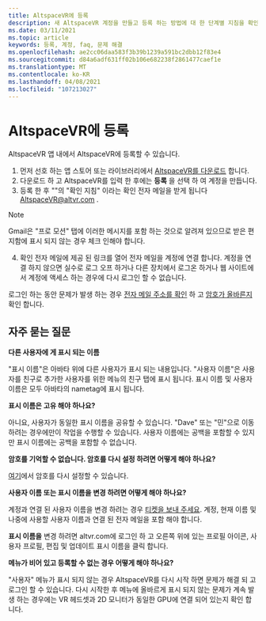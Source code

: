 ```yaml
---
title: AltspaceVR에 등록
description: 새 AltspaceVR 계정을 만들고 등록 하는 방법에 대 한 단계별 지침을 확인 하 고 일반적인 질문에 대 한 답변을 받으세요.
ms.date: 03/11/2021
ms.topic: article
keywords: 등록, 계정, faq, 문제 해결
ms.openlocfilehash: ae2cc06daa583f3b39b1239a591bc2dbb12f83e4
ms.sourcegitcommit: d84a6adf631ff02b106e682238f2861477caef1e
ms.translationtype: MT
ms.contentlocale: ko-KR
ms.lasthandoff: 04/08/2021
ms.locfileid: "107213027"
---
```

# <a name="registering-for-altspacevr"></a>AltspaceVR에 등록

AltspaceVR 앱 내에서 AltspaceVR에 등록할 수 있습니다.

1. 먼저 선호 하는 앱 스토어 또는 라이브러리에서 [AltspaceVR를 다운로드](https://altvr.com/getaltspacevr) 합니다. 
2. 다운로드 하 고 AltspaceVR를 입력 한 후에는 **등록** 을 선택 하 여 계정을 만듭니다.
3. 등록 한 후 ""의 "확인 지침" 이라는 확인 전자 메일을 받게 됩니다 AltspaceVR@altvr.com . 

> [!NOTE]
> Gmail은 "프로 모션" 탭에 이러한 메시지를 포함 하는 것으로 알려져 있으므로 받은 편지함에 표시 되지 않는 경우 체크 인해야 합니다.

4. 확인 전자 메일에 제공 된 링크를 열어 전자 메일을 계정에 연결 합니다. 계정을 연결 하지 않으면 실수로 로그 오프 하거나 다른 장치에서 로그온 하거나 웹 사이트에서 계정에 액세스 하는 경우에 다시 로그인 할 수 없습니다.

로그인 하는 동안 문제가 발생 하는 경우 [전자 메일 주소를 확인](https://account.altvr.com/users/confirmation/new) 하 고 [암호가 올바른지](https://account.altvr.com/users/password/new)확인 합니다.

## <a name="commonly-asked-questions"></a>자주 묻는 질문

**다른 사용자에 게 표시 되는 이름**

"표시 이름"은 아바타 위에 다른 사용자가 표시 되는 내용입니다. "사용자 이름"은 사용자를 친구로 추가한 사용자를 위한 메뉴의 친구 탭에 표시 됩니다. 표시 이름 및 사용자 이름은 모두 아바타의 nametag에 표시 됩니다.

**표시 이름은 고유 해야 하나요?**
 
아니요, 사용자가 동일한 표시 이름을 공유할 수 있습니다. "Dave" 또는 "민"으로 이동 하려는 경우에만이 작업을 수행할 수 있습니다. 사용자 이름에는 공백을 포함할 수 있지만 표시 이름에는 공백을 포함할 수 없습니다.

**암호를 기억할 수 없습니다. 암호를 다시 설정 하려면 어떻게 해야 하나요?**

[여기](https://account.altvr.com/users/password/new)에서 암호를 다시 설정할 수 있습니다.

**사용자 이름 또는 표시 이름을 변경 하려면 어떻게 해야 하나요?**

계정과 연결 된 사용자 이름을 변경 하려는 경우 [티켓을 보내 주세요](https://help.altvr.com/hc/requests/new). 계정, 현재 이름 및 나중에 사용할 사용자 이름과 연결 된 전자 메일을 포함 해야 합니다.

**표시 이름을** 변경 하려면 altvr.com에 로그인 하 고 오른쪽 위에 있는 프로필 아이콘, 사용자 프로필, 편집 및 업데이트 표시 이름을 클릭 합니다.

**메뉴가 비어 있고 등록할 수 없는 경우 어떻게 해야 하나요?**

"사용자" 메뉴가 표시 되지 않는 경우 AltspaceVR를 다시 시작 하면 문제가 해결 되 고 로그인 할 수 있습니다. 다시 시작한 후 메뉴에 올바르게 표시 되지 않는 문제가 계속 발생 하는 경우에는 VR 헤드셋과 2D 모니터가 동일한 GPU에 연결 되어 있는지 확인 합니다.
